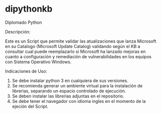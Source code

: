 # dipythonkb
Diplomado Python

Descripción:

Este es un Script que permite validar las atualizaciones que lanza Microsoft en su Catalogo (Microsoft Update Catalog) validando según el KB a consultar cual puede reemplazarlo si Microsoft ha lanzado mejoras en cuanto a configuración y remediación de vulnerabilidades en los equipos con Sistema Operativo Windows.

Indicaciones de Uso:

   1. Se debe instalar python 3 en cualquiera de sus versiones.
   2. Se recomienda generar un ambiente virtual para la instalación de librerias, separando un espacio controlado de ejecución.
   3. Se deben instalar las librerias adjuntas en el repositorio.
   4. Se debe tener el navegador con idioma ingles en el momento de la ejeción del Script. 



